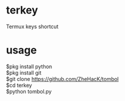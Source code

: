 # terkey
Termux keys shortcut

# usage
$pkg install python<br>
$pkg install git<br>
$git clone https://github.com/ZheHacK/tombol<br>
$cd terkey<br>
$python tombol.py



